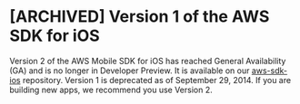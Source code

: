 # [ARCHIVED] Version 1 of the AWS SDK for iOS

Version 2 of the AWS Mobile SDK for iOS has reached General Availability (GA) and is no longer in Developer Preview. It is available on our [aws-sdk-ios](https://github.com/aws/aws-sdk-ios) repository. Version 1 is deprecated as of September 29, 2014. If you are building new apps, we recommend you use Version 2.
